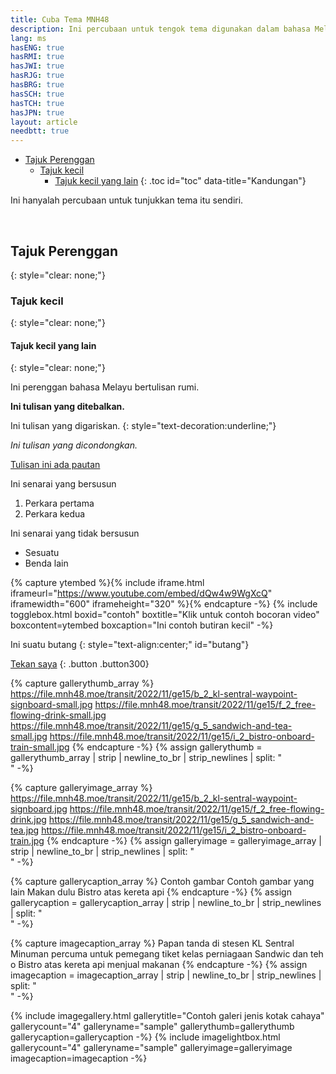 ```yaml
---
title: Cuba Tema MNH48
description: Ini percubaan untuk tengok tema digunakan dalam bahasa Melayu
lang: ms
hasENG: true
hasRMI: true
hasJWI: true
hasRJG: true
hasBRG: true
hasSCH: true
hasTCH: true
hasJPN: true
layout: article
needbtt: true
---
```



- [Tajuk Perenggan](#tajuk-perenggan)
  - [Tajuk kecil](#tajuk-kecil)
    - [Tajuk kecil yang lain](#tajuk-kecil-yang-lain)
{: .toc id="toc" data-title="Kandungan"}


Ini hanyalah percubaan untuk tunjukkan tema itu sendiri.


&nbsp;


## Tajuk Perenggan
{: style="clear: none;"}

### Tajuk kecil
{: style="clear: none;"}

#### Tajuk kecil yang lain
{: style="clear: none;"}

Ini perenggan bahasa Melayu bertulisan rumi.


**Ini tulisan yang ditebalkan.**


Ini tulisan yang digariskan.
{: style="text-decoration:underline;"}


*Ini tulisan yang dicondongkan.*


[Tulisan ini ada pautan](#)


Ini senarai yang bersusun

1. Perkara pertama
2. Perkara kedua


Ini senarai yang tidak bersusun

- Sesuatu
- Benda lain


{% capture ytembed %}{% include iframe.html iframeurl="https://www.youtube.com/embed/dQw4w9WgXcQ" iframewidth="600" iframeheight="320" %}{% endcapture -%}
{% include togglebox.html boxid="contoh" boxtitle="Klik untuk contoh bocoran video" boxcontent=ytembed boxcaption="Ini contoh butiran kecil" -%}


Ini suatu butang
{: style="text-align:center;" id="butang"}

[Tekan saya](#butang)
{: .button .button300}


{% capture gallerythumb_array %}
https://file.mnh48.moe/transit/2022/11/ge15/b_2_kl-sentral-waypoint-signboard-small.jpg
https://file.mnh48.moe/transit/2022/11/ge15/f_2_free-flowing-drink-small.jpg
https://file.mnh48.moe/transit/2022/11/ge15/g_5_sandwich-and-tea-small.jpg
https://file.mnh48.moe/transit/2022/11/ge15/i_2_bistro-onboard-train-small.jpg
{% endcapture -%}
{% assign gallerythumb = gallerythumb_array | strip | newline_to_br | strip_newlines | split: "<br />" -%}

{% capture galleryimage_array %}
https://file.mnh48.moe/transit/2022/11/ge15/b_2_kl-sentral-waypoint-signboard.jpg
https://file.mnh48.moe/transit/2022/11/ge15/f_2_free-flowing-drink.jpg
https://file.mnh48.moe/transit/2022/11/ge15/g_5_sandwich-and-tea.jpg
https://file.mnh48.moe/transit/2022/11/ge15/i_2_bistro-onboard-train.jpg
{% endcapture -%}
{% assign galleryimage = galleryimage_array | strip | newline_to_br | strip_newlines | split: "<br />" -%}

{% capture gallerycaption_array %}
Contoh gambar
Contoh gambar yang lain
Makan dulu
Bistro atas kereta api
{% endcapture -%}
{% assign gallerycaption = gallerycaption_array | strip | newline_to_br | strip_newlines | split: "<br />" -%}

{% capture imagecaption_array %}
Papan tanda di stesen KL Sentral
Minuman percuma untuk pemegang tiket kelas perniagaan
Sandwic dan teh o
Bistro atas kereta api menjual makanan
{% endcapture -%}
{% assign imagecaption = imagecaption_array | strip | newline_to_br | strip_newlines | split: "<br />" -%}

{% include imagegallery.html gallerytitle="Contoh galeri jenis kotak cahaya" gallerycount="4" galleryname="sample" gallerythumb=gallerythumb gallerycaption=gallerycaption -%}
{% include imagelightbox.html gallerycount="4" galleryname="sample" galleryimage=galleryimage imagecaption=imagecaption -%}


&nbsp;

